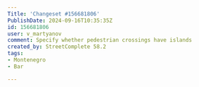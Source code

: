 ```yaml
---
Title: 'Changeset #156681806'
PublishDate: 2024-09-16T10:35:35Z
id: 156681806
user: v_martyanov
comment: Specify whether pedestrian crossings have islands
created_by: StreetComplete 58.2
tags:
- Montenegro
- Bar

---
```

